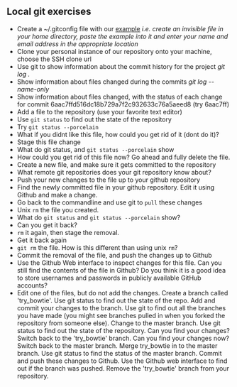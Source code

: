 Local git exercises
-------------------

- Create a ~/.gitconfig file with our [example](https://github.com/rvosa/arangs2016/blob/master/docs/2016-05-09/git/example_gitconfig) _i.e. create an invisible file in your home directory, paste the example into it and enter your name and email address in the appropriate location_
- Clone your personal instance of our repository onto your machine, choose the SSH clone url
- Use git to show information about the commit history for the project _git log ._
- Show information about files changed during the commits _git log --name-only_
- Show information about files changed, with the status of each change for
commit 6aac7ffd516dc18b729a7f2c932633c76a5aeed8 (try 6aac7ff)
- Add a file to the repository (use your favorite text editor)
- Use `git status` to find out the state of the repository
- Try `git status --porcelain`
- What if you didnt like this file, how could you get rid of it (dont do it)?
- Stage this file change
- What do git status, and `git status --porcelain` show
- How could you get rid of this file now? Go ahead and fully delete the file.
- Create a new file, and make sure it gets committed to the repository
- What remote git repositories does your git repository know about?
- Push your new changes to the file up to your github repository
- Find the newly committed file in your github repository.  Edit it using
Github and make a change.
- Go back to the commandline and use git to `pull` these changes
- Unix `rm` the file you created.
- What do `git status` and `git status --porcelain` show?
- Can you get it back?
- `rm` it again, then stage the removal.
- Get it back again
- `git rm` the file.  How is this different than using unix `rm`?
- Commit the removal of the file, and push the changes up to Github
- Use the Github Web interface to inspect changes for this file.  Can you
still find the contents of the file in Github?  Do you think it is a
good idea to store usernames and passwords in publicly available GitHub accounts?
- Edit one of the files, but do not add the changes.  Create a branch called 'try_bowtie'.  Use git status to find out the state of the repo.  Add and commit
your changes to the branch.  Use git to find out all the branches you have made (you might see branches pulled in when you forked the repository from someone else).  Change to the master branch.  Use git status to find out the state of the repository.  Can you find your changes?  Switch back to the 'try_bowtie' branch.  Can you find your changes now?  Switch back to the master branch.  Merge try_bowtie in to the master branch.  Use git status to find the status of the master branch. Commit and push these changes to Github.  Use the Github web interface to find out if the branch was pushed. Remove the 'try_bowtie' branch from your repository.
